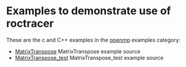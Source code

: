Examples to demonstrate use of roctracer
========================================

These are the c and C++ examples in the [openmp](.) examples category:
- [MatrixTranspose](MatrixTranspose/Readme.md) MatrixTranspose example source
- [MatrixTranspose_test](MatrixTranspose_test/Readme.md) MatrixTranspose_test example source
